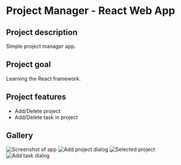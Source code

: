 # Project Manager - React Web App

## Project description

Simple project manager app.

## Project goal

Learning the React framework. 

## Project features

- Add/Delete project
- Add/Delete task in project

## Gallery
![Screenshot of app](/gallery/Main_Page.jpg)
![Add project dialog](/gallery/Add_Project.jpg)
![Selected project](/gallery/Project_Page.jpg)
![Add task dialog](/gallery/Add_Task.jpg)

